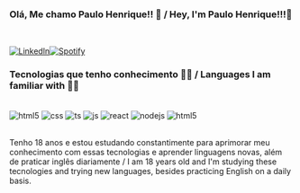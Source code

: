 ### Olá, Me chamo Paulo Henrique!! 👋 / Hey, I'm Paulo Henrique!!!👋
</br>

[![Linkedln](https://img.shields.io/badge/LinkedIn-0077B5?style=for-the-badge&logo=linkedin&logoColor=white)](https://www.linkedin.com/in/pauloharaujo1)[![Spotify](https://img.shields.io/badge/Spotify-1ED760?&style=for-the-badge&logo=spotify&logoColor=white)](https://open.spotify.com/playlist/5tvOPUqbxFPfiH5LmjpceQ?si=d78140e1acde46a4)




### Tecnologias que tenho conhecimento 👨‍💻 / Languages I am familiar with 👨‍💻
</br>

   <div style="display: inline_block">
   </b>
  <img align="center" alt="html5" src="https://img.shields.io/badge/HTML-239120?style=for-the-badge&logo=html5&logoColor=white" /> <img align="center" alt="css" src="https://img.shields.io/badge/CSS-239120?&style=for-the-badge&logo=css3&logoColor=white" /> <img align="center" alt="ts" src="https://img.shields.io/badge/PHP-777BB4?style=for-the-badge&logo=php&logoColor=white" /> <img align="center" alt="js" src="https://img.shields.io/badge/MySQL-005C84?style=for-the-badge&logo=mysql&logoColor=white" /> <img align="center" alt="react" src="https://img.shields.io/badge/Python-14354C?style=for-the-badge&logo=python&logoColor=white" /> <img align="center" alt="nodejs" src="https://img.shields.io/badge/C-00599C?style=for-the-badge&logo=c&logoColor=white" /> <img align="center" alt="html5" src="https://img.shields.io/badge/Java-ED8B00?style=for-the-badge&logo=java&logoColor=white" />

</div><br/>

Tenho 18 anos e estou estudando constantimente para aprimorar meu conhecimento com essas tecnologias e aprender linguagens novas, além de praticar inglês diariamente / I am 18 years old and I'm studying these tecnologies and trying new languages, besides practicing English on a daily basis. 
